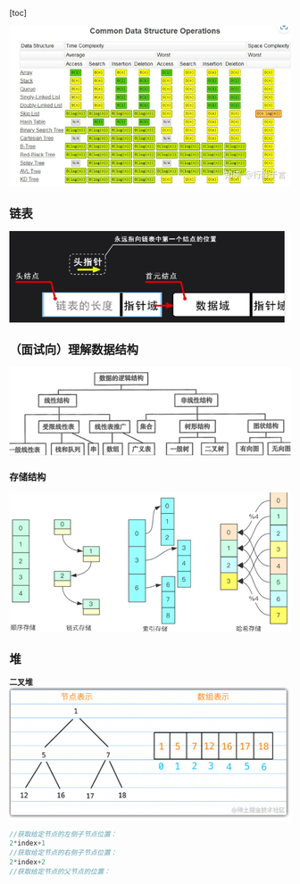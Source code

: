[toc]

![1699894239907](image/数据结构/1699894239907.png)


## 链表
![1682306309954](image/数据结构/1682306309954.png)







## （面试向）理解数据结构
![1676172024786](image/数据结构/1676172024786.png)




### 存储结构

![1679042551936](image/数据结构/1679042551936.png)

## 堆

**二叉堆**
![1676171631607](image/数据结构/1676171631607.png)
```c
//获取给定节点的左侧子节点位置：
2*index+1
//获取给定节点的右侧子节点位置：
2*index+2
//获取给定节点的父节点的位置：

```




















